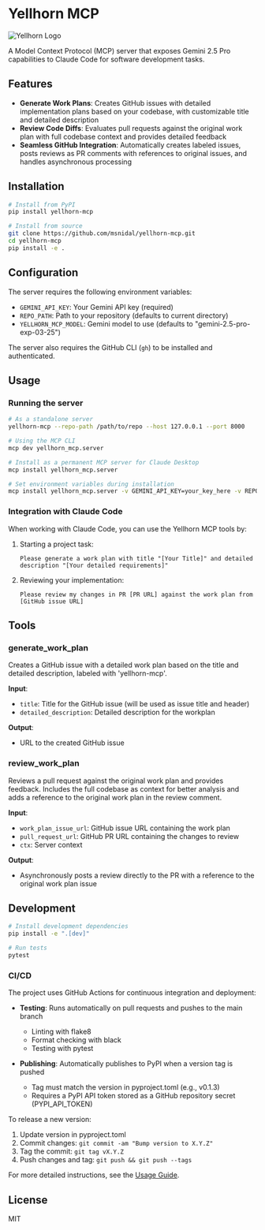 # Yellhorn MCP

![Yellhorn Logo](assets/yellhorn.png)

A Model Context Protocol (MCP) server that exposes Gemini 2.5 Pro capabilities to Claude Code for software development tasks.

## Features

- **Generate Work Plans**: Creates GitHub issues with detailed implementation plans based on your codebase, with customizable title and detailed description
- **Review Code Diffs**: Evaluates pull requests against the original work plan with full codebase context and provides detailed feedback
- **Seamless GitHub Integration**: Automatically creates labeled issues, posts reviews as PR comments with references to original issues, and handles asynchronous processing

## Installation

```bash
# Install from PyPI
pip install yellhorn-mcp

# Install from source
git clone https://github.com/msnidal/yellhorn-mcp.git
cd yellhorn-mcp
pip install -e .
```

## Configuration

The server requires the following environment variables:

- `GEMINI_API_KEY`: Your Gemini API key (required)
- `REPO_PATH`: Path to your repository (defaults to current directory)
- `YELLHORN_MCP_MODEL`: Gemini model to use (defaults to "gemini-2.5-pro-exp-03-25")

The server also requires the GitHub CLI (`gh`) to be installed and authenticated.

## Usage

### Running the server

```bash
# As a standalone server
yellhorn-mcp --repo-path /path/to/repo --host 127.0.0.1 --port 8000

# Using the MCP CLI
mcp dev yellhorn_mcp.server

# Install as a permanent MCP server for Claude Desktop
mcp install yellhorn_mcp.server

# Set environment variables during installation
mcp install yellhorn_mcp.server -v GEMINI_API_KEY=your_key_here -v REPO_PATH=/path/to/repo
```

### Integration with Claude Code

When working with Claude Code, you can use the Yellhorn MCP tools by:

1. Starting a project task:

   ```
   Please generate a work plan with title "[Your Title]" and detailed description "[Your detailed requirements]"
   ```

2. Reviewing your implementation:

   ```
   Please review my changes in PR [PR URL] against the work plan from [GitHub issue URL]
   ```

## Tools

### generate_work_plan

Creates a GitHub issue with a detailed work plan based on the title and detailed description, labeled with 'yellhorn-mcp'.

**Input**:

- `title`: Title for the GitHub issue (will be used as issue title and header)
- `detailed_description`: Detailed description for the workplan

**Output**:

- URL to the created GitHub issue

### review_work_plan

Reviews a pull request against the original work plan and provides feedback. Includes the full codebase as context for better analysis and adds a reference to the original work plan in the review comment.

**Input**:

- `work_plan_issue_url`: GitHub issue URL containing the work plan
- `pull_request_url`: GitHub PR URL containing the changes to review
- `ctx`: Server context

**Output**:

- Asynchronously posts a review directly to the PR with a reference to the original work plan issue

## Development

```bash
# Install development dependencies
pip install -e ".[dev]"

# Run tests
pytest
```

### CI/CD

The project uses GitHub Actions for continuous integration and deployment:

- **Testing**: Runs automatically on pull requests and pushes to the main branch
  - Linting with flake8
  - Format checking with black
  - Testing with pytest

- **Publishing**: Automatically publishes to PyPI when a version tag is pushed
  - Tag must match the version in pyproject.toml (e.g., v0.1.3)
  - Requires a PyPI API token stored as a GitHub repository secret (PYPI_API_TOKEN)

To release a new version:

1. Update version in pyproject.toml
2. Commit changes: `git commit -am "Bump version to X.Y.Z"`
3. Tag the commit: `git tag vX.Y.Z`
4. Push changes and tag: `git push && git push --tags`

For more detailed instructions, see the [Usage Guide](docs/USAGE.md).

## License

MIT
